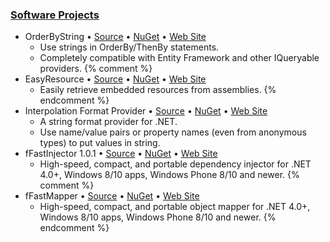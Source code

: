 <html><body><h3><a href="/software/projects">Software Projects</a></h3>
<ul>
<li>OrderByString • <a href="https://github.com/Grax32/OrderByString/">Source</a> • <a href="https://www.nuget.org/packages/OrderByString/">NuGet</a> • <a href="https://github.com/Grax32/OrderByString/">Web Site</a>
<ul>
<li>Use strings in OrderBy/ThenBy statements.</li>
<li>Completely compatible with Entity Framework and other IQueryable providers.
{% comment %}</li>
</ul>
</li>
<li>EasyResource • <a href="https://github.com/Grax32/Easy-Resources">Source</a> • <a href="https://www.nuget.org/packages/EasyResource/">NuGet</a> • <a href="https://github.com/Grax32/Easy-Resources">Web Site</a>
<ul>
<li>Easily retrieve embedded resources from assemblies.
{% endcomment %}</li>
</ul>
</li>
<li>Interpolation Format Provider • <a href="https://github.com/Grax32/InterpolationFormatProvider/">Source</a> • <a href="https://www.nuget.org/packages/InterpolationFormatProvider/">NuGet</a> • <a href="https://github.com/Grax32/InterpolationFormatProvider/">Web Site</a>
<ul>
<li>A string format provider for .NET.</li>
<li>Use name/value pairs or property names (even from anonymous types) to put values in string.</li>
</ul>
</li>
<li>fFastInjector 1.0.1 • <a href="https://ffastinjector.codeplex.com/">Source</a> • <a href="https://www.nuget.org/packages/fFastInjector/">NuGet</a> • <a href="https://ffastinjector.codeplex.com/SourceControl/latest">Web Site</a>
<ul>
<li>High-speed, compact, and portable dependency injector for .NET 4.0+, Windows 8/10 apps, Windows Phone 8/10 and newer.
{% comment %}</li>
</ul>
</li>
<li>fFastMapper • <a href="https://ffastmapper.codeplex.com/SourceControl/latest">Source</a> • <a href="https://www.nuget.org/packages/fFastMapper/">NuGet</a> • <a href="https://ffastmapper.codeplex.com/">Web Site</a>
<ul>
<li>High-speed, compact, and portable object mapper for .NET 4.0+, Windows 8/10 apps, Windows Phone 8/10 and newer.
{% endcomment %}</li>
</ul>
</li>
</ul>
</body></html>
